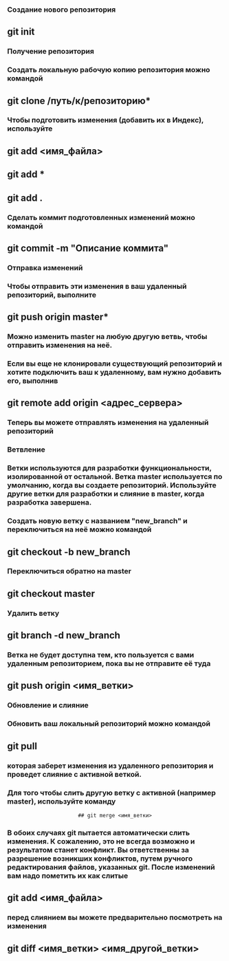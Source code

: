 ### Создание нового репозитория

## git init

### Получение репозитория

### Создать локальную рабочую копию репозитория можно командой

## git clone /путь/к/репозиторию* 


### Чтобы подготовить изменения (добавить их в Индекс), используйте

## git add <имя_файла>
## git add *
## git add .


### Сделать коммит подготовленных изменений можно командой

## git commit -m "Описание коммита"


### Отправка изменений

### Чтобы отправить эти изменения в ваш удаленный репозиторий, выполните

## git push origin master*

### Можно изменить master на любую другую ветвь, чтобы отправить изменения на неё.

### Если вы еще не клонировали существующий репозиторий и хотите подключить ваш к удаленному, вам нужно добавить его, выполнив

## git remote add origin <адрес_сервера>

### Теперь вы можете отправлять изменения на удаленный репозиторий


### Ветвление

### Ветки используются для разработки функциональности, изолированной от остальной. Ветка master используется по умолчанию, когда вы создаете репозиторий. Используйте другие ветки для разработки и слияние в master, когда разработка завершена.

### Создать новую ветку с названием "new_branch" и переключиться на неё можно командой

## git checkout -b new_branch

### Переключиться обратно на master

## git checkout master

### Удалить ветку

## git branch -d new_branch

### Ветка не будет доступна тем, кто пользуется с вами удаленным репозиторием, пока вы не отправите её туда

## git push origin <имя_ветки>


### Обновление и слияние

### Обновить ваш локальный репозиторий можно командой

## git pull

### которая заберет изменения из удаленного репозитория и проведет слияние с активной веткой.

### Для того чтобы слить другую ветку с активной (например master), используйте команду

                           ## git merge <имя_ветки>

### В обоих случаях git пытается автоматически слить изменения. К сожалению, это не всегда возможно и результатом станет конфликт. Вы ответственны за разрешение возникших конфликтов, путем ручного редактирования файлов, указанных git. После изменений вам надо пометить их как слитые

## git add <имя_файла> 

### перед слиянием вы можете предварительно посмотреть на изменения

## git diff <имя_ветки> <имя_другой_ветки>